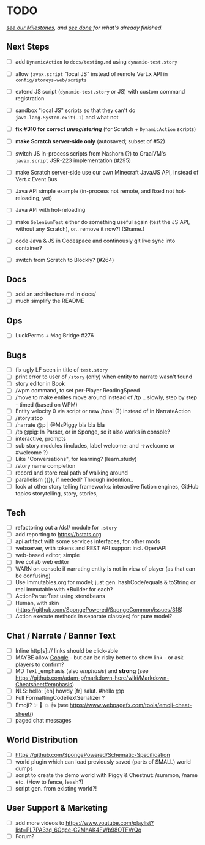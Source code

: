 # TODO

_[see our Milestones](https://github.com/OASIS-learn-study/minecraft-storeys-maker/milestones), and_
_[see done](done.md) for what's already finished._

## Next Steps

- [ ] add `DynamicAction` to `docs/testing.md` using `dynamic-test.story`
- [ ] allow `javax.script` "local JS" instead of remote Vert.x API in `config/storeys-web/scripts`
- [ ] extend JS script (`dynamic-test.story` or JS) with custom command registration
- [ ] sandbox "local JS" scripts so that they can't do `java.lang.System.exit(-1)` and what not

- [ ] **fix #310 for correct _unregistering_** (for Scratch + `DynamicAction` scripts)
- [ ] **make Scratch server-side only** (autosaved; subset of #52)

- [ ] switch JS in-process scripts from Nashorn (?) to GraalVM's `javax.script` JSR-223 implementation (#295)
- [ ] make Scratch server-side use our own Minecraft Java/JS API, instead of Vert.x Event Bus

- [ ] Java API simple example (in-process not remote, and fixed not hot-reloading, yet)
- [ ] Java API with hot-reloading
- [ ] make `SeleniumTest` either do something useful again (test the JS API, without any Scratch), or.. remove it now?! (Shame.)
- [ ] code Java & JS in Codespace and continously git live sync into container?
- [ ] switch from Scratch to Blockly? (#264)

## Docs

- [ ] add an architecture.md in docs/
- [ ] much simplify the README

## Ops

- [ ] LuckPerms + MagiBridge #276

## Bugs

- [ ] fix ugly LF seen in title of `test.story`
- [ ] print error to user of `/story` (only) when entity to narrate wasn't found
- [ ] story editor in Book
- [ ] /wpm command, to set per-Player ReadingSpeed
- [ ] /move to make entites move around instead of /tp .. slowly, step by step - timed (based on WPM)
- [ ] Entity velocity 0 via script or new /noai (?) instead of in NarrateAction
- [ ] /story:stop
- [ ] /narrate @p | @MsPiggy bla bla bla
- [ ] /tp @pig: In Parser, or in Sponge, so it also works in console?
- [ ] interactive, prompts
- [ ] sub story modules (includes, label welcome: and ->welcome or #welcome ?)
- [ ] Like "Conversations", for learning? (learn.study)
- [ ] /story name completion
- [ ] record and store real path of walking around
- [ ] parallelism ({}), if needed?  Through indention..
- [ ] look at other story telling frameworks: interactive fiction engines, GitHub topics storytelling, story, stories,

## Tech

- [ ] refactoring out a /dsl/ module for `.story`
- [ ] add reporting to https://bstats.org
- [ ] api artifact with some services interfaces, for other mods
- [ ] webserver, with tokens and REST API support incl. OpenAPI
- [ ] web-based editor, simple
- [ ] live collab web editor
- [ ] WARN on console if narrating entity is not in view of player (as that can be confusing)
- [ ] Use Immutables.org for model; just gen. hashCode/equals & toString or real immutable with *Builder for each?
- [ ] ActionParserTest using xtendbeans
- [ ] Human, with skin (https://github.com/SpongePowered/SpongeCommon/issues/318)
- [ ] Action execute methods in separate class(es) for pure model?

## Chat / Narrate / Banner Text

- [ ] Inline http[s]:// links should be click-able
- [ ] MAYBE allow [Google](https://www.google.com) - but can be risky  better to show link - or ask players to confirm?
- [ ] MD Text _emphasis (also *emphasis*) and **strong** (see https://github.com/adam-p/markdown-here/wiki/Markdown-Cheatsheet#emphasis)
- [ ] NLS: hello: [en] howdy [fr] salut.  #hello @p
- [ ] Full FormattingCodeTextSerializer ?
- [ ] Emoji? :sparkles: :camel: :boom: :+1: (see https://www.webpagefx.com/tools/emoji-cheat-sheet/)
- [ ] paged chat messages

## World Distribution

- [ ] https://github.com/SpongePowered/Schematic-Specification
- [ ] world plugin which can load previously saved (parts of SMALL) world dumps
- [ ] script to create the demo world with Piggy & Chestnut: /summon, /name etc. (How to fence, leash?)
- [ ] script gen. from existing world?!

## User Support & Marketing

- [ ] add more videos to https://www.youtube.com/playlist?list=PL7PA3zq_6Oqce-C2MhAK4FWb98OTFVrQo
- [ ] Forum?
